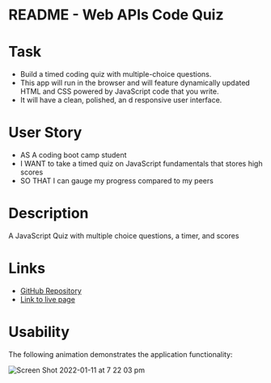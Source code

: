 # README - Web APIs Code Quiz

# Task
- Build a timed coding quiz with multiple-choice questions. 
- This app will run in the browser and will feature dynamically updated HTML and CSS powered by JavaScript code that you write.
- It will have a clean, polished, an d responsive user interface.

# User Story
- AS A coding boot camp student
- I WANT to take a timed quiz on JavaScript fundamentals that stores high scores
- SO THAT I can gauge my progress compared to my peers

# Description

A JavaScript Quiz with multiple choice questions, a timer, and scores


# Links
- [GitHub Repository](https://github.com/carolinatnp/web-APIs-code-quiz)
- [Link to live page](https://carolinatnp.github.io/web-APIs-code-quiz/)

# Usability
The following animation demonstrates the application functionality:

![Screen Shot 2022-01-11 at 7 22 03 pm](https://user-images.githubusercontent.com/94167488/148906333-456456db-0d65-42c9-baba-effe306443f3.png)
